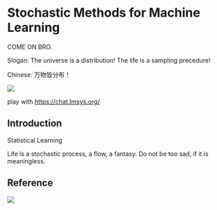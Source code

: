 # Stochastic Methods for Machine Learning

COME ON BRO.

Slogan: The universe is a distribution! The life is a sampling precedure!

Chinese: 万物皆分布！

![](https://i.stack.imgur.com/7U552.png)

play with https://chat.lmsys.org/

## Introduction
Statistical Learning

Life is a stochastic process, a flow, a fantasy. Do not be too sad, if it is meaningless.


## Reference

![](https://m.media-amazon.com/images/I/61p3tjM8QgL._AC_UF1000,1000_QL80_.jpg)